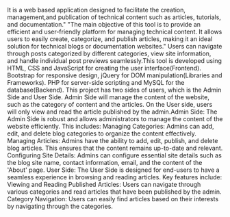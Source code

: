It is a web based application designed to facilitate the creation, management,and publication of technical content such as articles, tutorials, and documentation." "The main objective of this tool is to provide an efficient and user-friendly platform for managing technical content. It allows users to easily create, categorize, and publish articles, making it an ideal solution for technical blogs or documentation websites." 
Users can navigate through posts categorized by different categories, view site information, and handle individual post previews seamlessly.This tool is developed using HTML, CSS and JavaScript for creating the user interface(Frontend). Bootstrap for responsive design, jQuery for DOM manipulation(Libraries and Frameworks). PHP for server-side scripting and MySQL for the database(Backend). This project has two sides of users, which is the Admin Side and User Side. Admin Side will manage the content of the website, such as the category of content and the articles. On the User side, users will only view and read the article published by the admin.Admin Side: 
The Admin Side is robust and allows administrators to manage the content of 
the website efficiently. This includes: 
Managing Categories: Admins can add, edit, and delete blog categories to 
organize the content effectively. 
Managing Articles: Admins have the ability to add, edit, publish, and delete 
blog articles. This ensures that the content remains up-to-date and relevant. 
Configuring Site Details: Admins can configure essential site details such as the 
blog site name, contact information, email, and the content of the 'About' 
page. 
User Side: 
The User Side is designed for end-users to have a seamless experience in 
browsing and reading articles. Key features include: 
Viewing and Reading Published Articles: Users can navigate through various 
categories and read articles that have been published by the admin. 
Category Navigation: Users can easily find articles based on their interests by 
navigating through the categories.
